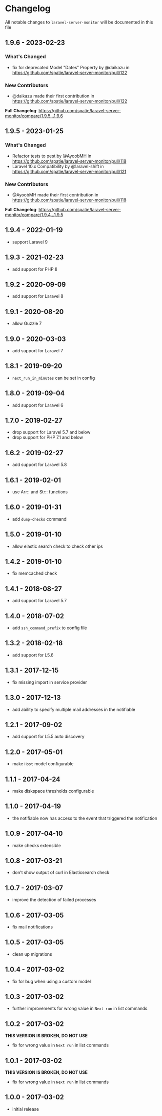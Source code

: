 # Changelog

All notable changes to `laravel-server-monitor` will be documented in this file

## 1.9.6 - 2023-02-23

### What's Changed

- fix for deprecated Model "Dates" Property by @daikazu in https://github.com/spatie/laravel-server-monitor/pull/122

### New Contributors

- @daikazu made their first contribution in https://github.com/spatie/laravel-server-monitor/pull/122

**Full Changelog**: https://github.com/spatie/laravel-server-monitor/compare/1.9.5...1.9.6

## 1.9.5 - 2023-01-25

### What's Changed

- Refactor tests to pest by @AyoobMH in https://github.com/spatie/laravel-server-monitor/pull/118
- Laravel 10.x Compatibility by @laravel-shift in https://github.com/spatie/laravel-server-monitor/pull/121

### New Contributors

- @AyoobMH made their first contribution in https://github.com/spatie/laravel-server-monitor/pull/118

**Full Changelog**: https://github.com/spatie/laravel-server-monitor/compare/1.9.4...1.9.5

## 1.9.4 - 2022-01-19

- support Laravel 9

## 1.9.3 - 2021-02-23

- add support for PHP 8

## 1.9.2 - 2020-09-09

- add support for Laravel 8

## 1.9.1 - 2020-08-20

- allow Guzzle 7

## 1.9.0 - 2020-03-03

- add support for Laravel 7

## 1.8.1 - 2019-09-20

- `next_run_in_minutes` can be set in config

## 1.8.0 - 2019-09-04

- add support for Laravel 6

## 1.7.0 - 2019-02-27

- drop support for Laravel 5.7 and below
- drop support for PHP 7.1 and below

## 1.6.2 - 2019-02-27

- add support for Laravel 5.8

## 1.6.1 - 2019-02-01

- use Arr:: and Str:: functions

## 1.6.0 - 2019-01-31

- add `dump-checks` command

## 1.5.0 - 2019-01-10

- allow elastic search check to check other ips

## 1.4.2 - 2019-01-10

- fix memcached check

## 1.4.1 - 2018-08-27

- add support for Laravel 5.7

## 1.4.0 - 2018-07-02

- add `ssh_command_prefix` to config file

## 1.3.2 - 2018-02-18

- add support for L5.6

## 1.3.1 - 2017-12-15

- fix missing import in service provider

## 1.3.0 - 2017-12-13

- add ability to specify multiple mail addresses in the notifiable

## 1.2.1 - 2017-09-02

- add support for L5.5 auto discovery

## 1.2.0 - 2017-05-01

- make `Host` model configurable

## 1.1.1 - 2017-04-24

- make diskspace thresholds configurable

## 1.1.0 - 2017-04-19

- the notifiable now has access to the event that triggered the notification

## 1.0.9 - 2017-04-10

- make checks extensible

## 1.0.8 - 2017-03-21

- don't show output of curl in Elasticsearch check

## 1.0.7 - 2017-03-07

- improve the detection of failed processes

## 1.0.6 - 2017-03-05

- fix mail notifications

## 1.0.5 - 2017-03-05

- clean up migrations

## 1.0.4 - 2017-03-02

- fix for bug when using a custom model

## 1.0.3 - 2017-03-02

- further improvements for wrong value in `Next run` in list commands

## 1.0.2 - 2017-03-02

**THIS VERSION IS BROKEN, DO NOT USE**

- fix for wrong value in `Next run` in list commands

## 1.0.1 - 2017-03-02

**THIS VERSION IS BROKEN, DO NOT USE**

- fix for wrong value in `Next run` in list commands

## 1.0.0 - 2017-03-02

- initial release
